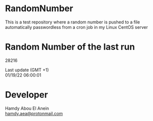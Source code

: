 # RandomNumber    
This is a test repository where a random number is pushed to a file automatically passwordless from a cron job in my Linux CentOS server    
# Random Number of the last run   
28216
      
Last update (GMT +1)    
01/19/22 06:00:01
# Developer    
Hamdy Abou El Anein   
hamdy.aea@protonmail.com
